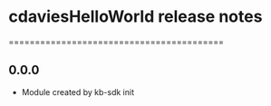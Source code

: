 # cdaviesHelloWorld release notes
=========================================

0.0.0
-----
* Module created by kb-sdk init
